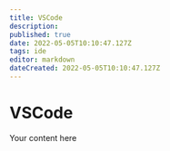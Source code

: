 ```yaml
---
title: VSCode
description: 
published: true
date: 2022-05-05T10:10:47.127Z
tags: ide
editor: markdown
dateCreated: 2022-05-05T10:10:47.127Z
---
```


# VSCode
Your content here